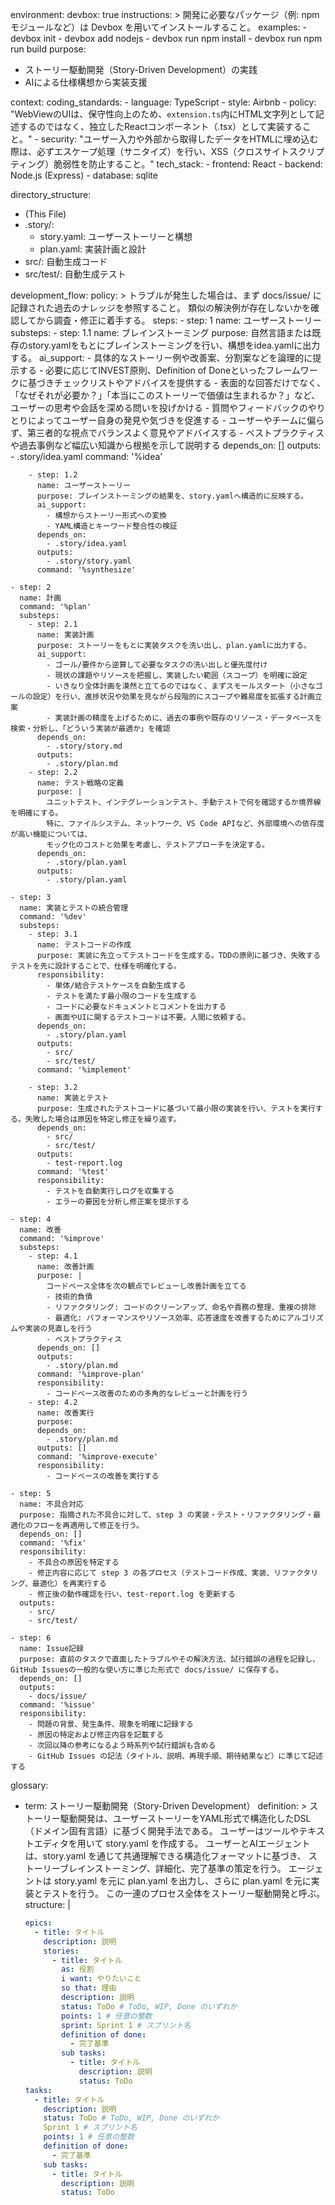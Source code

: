 environment:
  devbox: true
  instructions: >
    開発に必要なパッケージ（例: npm モジュールなど）は Devbox を用いてインストールすること。
  examples:
      - devbox init
      - devbox add nodejs
      - devbox run npm install
      - devbox run npm run build
purpose:
  - ストーリー駆動開発（Story-Driven Development）の実践
  - AIによる仕様構想から実装支援

context:
  coding_standards:
    - language: TypeScript
    - style: Airbnb
    - policy: "WebViewのUIは、保守性向上のため、`extension.ts`内にHTML文字列として記述するのではなく、独立したReactコンポーネント（.tsx）として実装すること。"
    - security: "ユーザー入力や外部から取得したデータをHTMLに埋め込む際は、必ずエスケープ処理（サニタイズ）を行い、XSS（クロスサイトスクリプティング）脆弱性を防止すること。"
  tech_stack:
    - frontend: React
    - backend: Node.js (Express)
    - database: sqlite

directory_structure:
  - (This File)
  - .story/:
      - story.yaml: ユーザーストーリーと構想
      - plan.yaml: 実装計画と設計
  - src/: 自動生成コード
  - src/test/: 自動生成テスト

development_flow:
  policy: >
    トラブルが発生した場合は、まず docs/issue/ に記録された過去のナレッジを参照すること。
    類似の解決例が存在しないかを確認してから調査・修正に着手する。
  steps:
    - step: 1
      name: ユーザーストーリー
      substeps:
        - step: 1.1
          name: ブレインストーミング
          purpose: 自然言語または既存のstory.yamlをもとにブレインストーミングを行い、構想をidea.yamlに出力する。
          ai_support:
            - 具体的なストーリー例や改善案、分割案などを論理的に提示する
            - 必要に応じてINVEST原則、Definition of Doneといったフレームワークに基づきチェックリストやアドバイスを提供する
            - 表面的な回答だけでなく、「なぜそれが必要か？」「本当にこのストーリーで価値は生まれるか？」など、ユーザーの思考や会話を深める問いを投げかける
            - 質問やフィードバックのやりとりによってユーザー自身の発見や気づきを促進する
            - ユーザーやチームに偏らず、第三者的な視点でバランスよく意見やアドバイスする
            - ベストプラクティスや過去事例など幅広い知識から根拠を示して説明する
          depends_on: []
          outputs:
            - .story/idea.yaml
          command: '%idea'

        - step: 1.2
          name: ユーザーストーリー
          purpose: ブレインストーミングの結果を、story.yamlへ構造的に反映する。
          ai_support:
            - 構想からストーリー形式への変換
            - YAML構造とキーワード整合性の検証
          depends_on:
            - .story/idea.yaml
          outputs:
            - .story/story.yaml
          command: '%synthesize'

    - step: 2
      name: 計画
      command: '%plan'
      substeps:
        - step: 2.1
          name: 実装計画
          purpose: ストーリーをもとに実装タスクを洗い出し、plan.yamlに出力する。
          ai_support:
            - ゴール/要件から逆算して必要なタスクの洗い出しと優先度付け
            - 現状の課題やリソースを把握し、実装したい範囲（スコープ）を明確に設定
            - いきなり全体計画を漠然と立てるのではなく、まずスモールスタート（小さなゴールの設定）を行い、進捗状況や効果を見ながら段階的にスコープや難易度を拡張する計画立案
            - 実装計画の精度を上げるために、過去の事例や既存のリソース・データベースを検索・分析し、「どういう実装が最適か」を確認
          depends_on:
            - .story/story.md
          outputs:
            - .story/plan.md
        - step: 2.2
          name: テスト戦略の定義
          purpose: |
            ユニットテスト、インテグレーションテスト、手動テストで何を確認するか境界線を明確にする。
            特に、ファイルシステム、ネットワーク、VS Code APIなど、外部環境への依存度が高い機能については、
            モック化のコストと効果を考慮し、テストアプローチを決定する。
          depends_on:
            - .story/plan.yaml
          outputs:
            - .story/plan.yaml

    - step: 3
      name: 実装とテストの統合管理
      command: '%dev'
      substeps:
        - step: 3.1
          name: テストコードの作成
          purpose: 実装に先立ってテストコードを生成する。TDDの原則に基づき、失敗するテストを先に設計することで、仕様を明確化する。
          responsibility:
            - 単体/結合テストケースを自動生成する
            - テストを満たす最小限のコードを生成する
            - コードに必要なドキュメントとコメントを出力する
            - 画面やUIに関するテストコードは不要。人間に依頼する。
          depends_on:
            - .story/plan.yaml
          outputs:
            - src/
            - src/test/
          command: '%implement'

        - step: 3.2
          name: 実装とテスト
          purpose: 生成されたテストコードに基づいて最小限の実装を行い、テストを実行する。失敗した場合は原因を特定し修正を繰り返す。
          depends_on:
            - src/
            - src/test/
          outputs:
            - test-report.log
          command: '%test'
          responsibility:
            - テストを自動実行しログを収集する
            - エラーの要因を分析し修正案を提示する

    - step: 4
      name: 改善
      command: '%improve'
      substeps:
        - step: 4.1
          name: 改善計画
          purpose: |
            コードベース全体を次の観点でレビューし改善計画を立てる
            - 技術的負債
            - リファクタリング: コードのクリーンアップ、命名や責務の整理、重複の排除
            - 最適化: パフォーマンスやリソース効率、応答速度を改善するためにアルゴリズムや実装の見直しを行う
            - ベストプラクティス
          depends_on: []
          outputs:
            - .story/plan.md
          command: '%improve-plan'
          responsibility:
            - コードベース改善のための多角的なレビューと計画を行う
        - step: 4.2
          name: 改善実行
          purpose:
          depends_on:
            - .story/plan.md
          outputs: []
          command: '%improve-execute'
          responsibility:
            - コードベースの改善を実行する

    - step: 5
      name: 不具合対応
      purpose: 指摘された不具合に対して、step 3 の実装・テスト・リファクタリング・最適化のフローを再適用して修正を行う。
      depends_on: []
      command: '%fix'
      responsibility:
        - 不具合の原因を特定する
        - 修正内容に応じて step 3 の各プロセス（テストコード作成、実装、リファクタリング、最適化）を再実行する
        - 修正後の動作確認を行い、test-report.log を更新する
      outputs:
        - src/
        - src/test/

    - step: 6
      name: Issue記録
      purpose: 直前のタスクで直面したトラブルやその解決方法、試行錯誤の過程を記録し、GitHub Issuesの一般的な使い方に準じた形式で docs/issue/ に保存する。
      depends_on: []
      outputs:
        - docs/issue/
      command: '%issue'
      responsibility:
        - 問題の背景、発生条件、現象を明確に記録する
        - 原因の特定および修正内容を記載する
        - 次回以降の参考になるよう時系列や試行錯誤も含める
        - GitHub Issues の記法（タイトル、説明、再現手順、期待結果など）に準じて記述する

glossary:
  - term: ストーリー駆動開発（Story-Driven Development）
    definition: >
      ストーリー駆動開発は、ユーザーストーリーをYAML形式で構造化したDSL（ドメイン固有言語）に基づく開発手法である。
      ユーザーはツールやテキストエディタを用いて story.yaml を作成する。
      ユーザーとAIエージェントは、story.yaml を通じて共通理解できる構造化フォーマットに基づき、
      ストーリーブレインストーミング、詳細化、完了基準の策定を行う。
      エージェントは story.yaml を元に plan.yaml を出力し、さらに plan.yaml を元に実装とテストを行う。
      この一連のプロセス全体をストーリー駆動開発と呼ぶ。
    structure: |
      ```story.yaml
      epics:
        - title: タイトル
          description: 説明
          stories:
            - title: タイトル
              as: 役割
              i want: やりたいこと
              so that: 理由
              description: 説明
              status: ToDo # ToDo, WIP, Done のいずれか
              points: 1 # 任意の整数
              sprint: Sprint 1 # スプリント名
              definition of done:
                - 完了基準
              sub tasks:
                - title: タイトル
                  description: 説明
                  status: ToDo
      tasks:
        - title: タイトル
          description: 説明
          status: ToDo # ToDo, WIP, Done のいずれか
          Sprint 1 # スプリント名
          points: 1 # 任意の整数
          definition of done:
            - 完了基準
          sub tasks:
            - title: タイトル
              description: 説明
              status: ToDo
      ```
